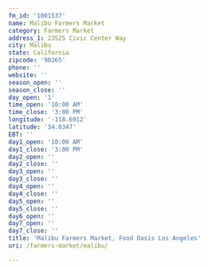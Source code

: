 ```yaml
---
fm_id: '1001537'
name: Malibu Farmers Market
category: Farmers Market
address_1: 23525 Civic Center Way
city: Malibu
state: California
zipcode: '90265'
phone: ''
website: ''
season_open: ''
season_close: ''
day_open: '1'
time_open: '10:00 AM'
time_close: '3:00 PM'
longitude: '-118.6912'
latitude: '34.0347'
EBT: ''
day1_open: '10:00 AM'
day1_close: '3:00 PM'
day2_open: ''
day2_close: ''
day3_open: ''
day3_close: ''
day4_open: ''
day4_close: ''
day5_open: ''
day5_close: ''
day6_open: ''
day7_open: ''
day7_close: ''
title: 'Malibu Farmers Market, Food Oasis Los Angeles'
uri: /farmers-market/malibu/

---
```

